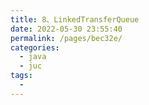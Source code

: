 ```yaml
---
title: 8、LinkedTransferQueue
date: 2022-05-30 23:55:40
permalink: /pages/bec32e/
categories:
  - java
  - juc
tags:
  - 
---
```

